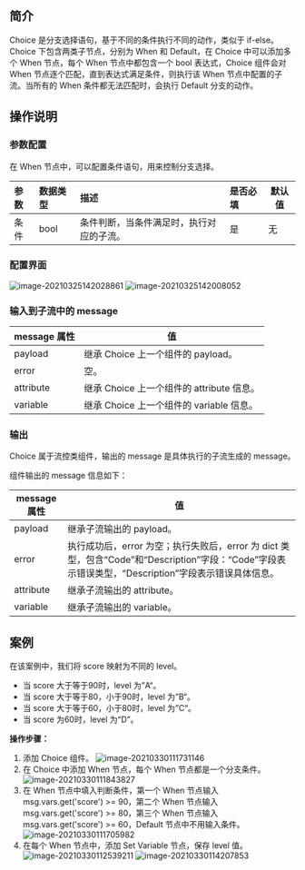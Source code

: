 

## 简介

Choice 是分支选择语句，基于不同的条件执行不同的动作，类似于 if-else。Choice 下包含两类子节点，分别为 When 和 Default，在 Choice 中可以添加多个 When 节点，每个 When 节点中都包含一个 bool 表达式，Choice 组件会对 When 节点逐个匹配，直到表达式满足条件，则执行该 When 节点中配置的子流。当所有的 When 条件都无法匹配时，会执行 Default 分支的动作。

## 操作说明

### 参数配置
在 When 节点中，可以配置条件语句，用来控制分支选择。

| 参数 | 数据类型 | 描述                                   | 是否必填 | 默认值 |
| :--- | :------- | :------------------------------------- | :------- | ------ |
| 条件 | bool     | 条件判断，当条件满足时，执行对应的子流。 | 是       | 无     |

### 配置界面
![image-20210325142028861](https://main.qcloudimg.com/raw/b206d952c3b7f312d4771605373f4121/image-20210325142028861.png)
![image-20210325142008052](https://main.qcloudimg.com/raw/a99c16ce9717c85acd696f22fd637c50/image-20210325142008052.png)

### 输入到子流中的 message

| message 属性 | 值                                  |
| ----------- | ----------------------------------- |
| payload     | 继承 Choice 上一个组件的 payload。       |
| error       | 空。                                  |
| attribute   | 继承 Choice 上一个组件的 attribute 信息。 |
| variable    | 继承 Choice 上一个组件的 variable 信息。  |

### 输出
Choice 属于流控类组件，输出的 message 是具体执行的子流生成的 message。

组件输出的 message 信息如下：

| message 属性 | 值                                                           |
| ----------- | ------------------------------------------------------------ |
| payload     | 继承子流输出的 payload。                                       |
| error       | 执行成功后，error 为空；执行失败后，error 为 dict 类型，包含“Code”和“Description”字段：“Code”字段表示错误类型，“Description”字段表示错误具体信息。 |
| attribute   | 继承子流输出的 attribute。                                      |
| variable    | 继承子流输出的 variable。                                       |

## 案例
在该案例中，我们将 score 映射为不同的 level。
- 当 score 大于等于90时，level 为”A“。
- 当 score 大于等于80，小于90时，level 为”B“。
- 当 score 大于等于60，小于80时，level 为”C“。
- 当 score 为60时，level 为“D”。

**操作步骤：**
1. 添加 Choice 组件。
![image-20210330111731146](https://main.qcloudimg.com/raw/0e90fe3f672339decc5e382d294ee2b2/image-20210330111731146.png)
2. 在 Choice 中添加 When 节点，每个 When 节点都是一个分支条件。
![image-20210330111843827](https://main.qcloudimg.com/raw/d069faa2c6cae77d2a5b983334d7c9b0/image-20210330111843827.png)
3. 在 When 节点中填入判断条件，第一个 When 节点输入 msg.vars.get('score') >= 90，第二个 When 节点输入 msg.vars.get('score') >= 80，第三个 When 节点输入 msg.vars.get('score') >= 60，Default 节点中不用输入条件。
![image-20210330111705982](https://main.qcloudimg.com/raw/39d42d29681140f76ce068bf420db491/image-20210330111705982.png)
4. 在每个 When 节点中，添加 Set Variable 节点，保存 level 值。
![image-20210330112539211](https://main.qcloudimg.com/raw/f4e692c1b451adfdbc708d898cf21166/image-20210330112539211.png)
![image-20210330114207853](https://main.qcloudimg.com/raw/c594b0144928e50963721ca5ae14223c/image-20210330114207853.png)
